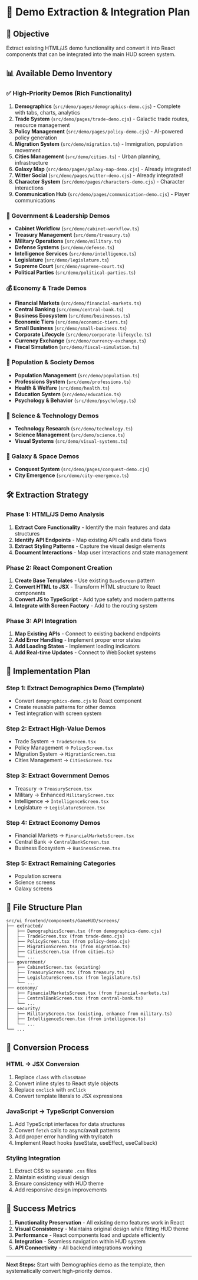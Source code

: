 # 🔄 Demo Extraction & Integration Plan

## 🎯 **Objective**
Extract existing HTML/JS demo functionality and convert it into React components that can be integrated into the main HUD screen system.

## 📊 **Available Demo Inventory**

### **✅ High-Priority Demos (Rich Functionality)**
1. **Demographics** (`src/demo/pages/demographics-demo.cjs`) - Complete with tabs, charts, analytics
2. **Trade System** (`src/demo/pages/trade-demo.cjs`) - Galactic trade routes, resource management
3. **Policy Management** (`src/demo/pages/policy-demo.cjs`) - AI-powered policy generation
4. **Migration System** (`src/demo/migration.ts`) - Immigration, population movement
5. **Cities Management** (`src/demo/cities.ts`) - Urban planning, infrastructure
6. **Galaxy Map** (`src/demo/pages/galaxy-map-demo.cjs`) - Already integrated!
7. **Witter Social** (`src/demo/pages/witter-demo.cjs`) - Already integrated!
8. **Character System** (`src/demo/pages/characters-demo.cjs`) - Character interactions
9. **Communication Hub** (`src/demo/pages/communication-demo.cjs`) - Player communications

### **🔧 Government & Leadership Demos**
- **Cabinet Workflow** (`src/demo/cabinet-workflow.ts`)
- **Treasury Management** (`src/demo/treasury.ts`)
- **Military Operations** (`src/demo/military.ts`)
- **Defense Systems** (`src/demo/defense.ts`)
- **Intelligence Services** (`src/demo/intelligence.ts`)
- **Legislature** (`src/demo/legislature.ts`)
- **Supreme Court** (`src/demo/supreme-court.ts`)
- **Political Parties** (`src/demo/political-parties.ts`)

### **💰 Economy & Trade Demos**
- **Financial Markets** (`src/demo/financial-markets.ts`)
- **Central Banking** (`src/demo/central-bank.ts`)
- **Business Ecosystem** (`src/demo/businesses.ts`)
- **Economic Tiers** (`src/demo/economic-tiers.ts`)
- **Small Business** (`src/demo/small-business.ts`)
- **Corporate Lifecycle** (`src/demo/corporate-lifecycle.ts`)
- **Currency Exchange** (`src/demo/currency-exchange.ts`)
- **Fiscal Simulation** (`src/demo/fiscal-simulation.ts`)

### **👥 Population & Society Demos**
- **Population Management** (`src/demo/population.ts`)
- **Professions System** (`src/demo/professions.ts`)
- **Health & Welfare** (`src/demo/health.ts`)
- **Education System** (`src/demo/education.ts`)
- **Psychology & Behavior** (`src/demo/psychology.ts`)

### **🔬 Science & Technology Demos**
- **Technology Research** (`src/demo/technology.ts`)
- **Science Management** (`src/demo/science.ts`)
- **Visual Systems** (`src/demo/visual-systems.ts`)

### **🌌 Galaxy & Space Demos**
- **Conquest System** (`src/demo/pages/conquest-demo.cjs`)
- **City Emergence** (`src/demo/city-emergence.ts`)

## 🛠️ **Extraction Strategy**

### **Phase 1: HTML/JS Demo Analysis**
1. **Extract Core Functionality** - Identify the main features and data structures
2. **Identify API Endpoints** - Map existing API calls and data flows
3. **Extract Styling Patterns** - Capture the visual design elements
4. **Document Interactions** - Map user interactions and state management

### **Phase 2: React Component Creation**
1. **Create Base Templates** - Use existing `BaseScreen` pattern
2. **Convert HTML to JSX** - Transform HTML structure to React components
3. **Convert JS to TypeScript** - Add type safety and modern patterns
4. **Integrate with Screen Factory** - Add to the routing system

### **Phase 3: API Integration**
1. **Map Existing APIs** - Connect to existing backend endpoints
2. **Add Error Handling** - Implement proper error states
3. **Add Loading States** - Implement loading indicators
4. **Add Real-time Updates** - Connect to WebSocket systems

## 🚀 **Implementation Plan**

### **Step 1: Extract Demographics Demo (Template)**
- Convert `demographics-demo.cjs` to React component
- Create reusable patterns for other demos
- Test integration with screen system

### **Step 2: Extract High-Value Demos**
- Trade System → `TradeScreen.tsx`
- Policy Management → `PolicyScreen.tsx`
- Migration System → `MigrationScreen.tsx`
- Cities Management → `CitiesScreen.tsx`

### **Step 3: Extract Government Demos**
- Treasury → `TreasuryScreen.tsx`
- Military → Enhanced `MilitaryScreen.tsx`
- Intelligence → `IntelligenceScreen.tsx`
- Legislature → `LegislatureScreen.tsx`

### **Step 4: Extract Economy Demos**
- Financial Markets → `FinancialMarketsScreen.tsx`
- Central Bank → `CentralBankScreen.tsx`
- Business Ecosystem → `BusinessScreen.tsx`

### **Step 5: Extract Remaining Categories**
- Population screens
- Science screens
- Galaxy screens

## 📁 **File Structure Plan**

```
src/ui_frontend/components/GameHUD/screens/
├── extracted/
│   ├── DemographicsScreen.tsx (from demographics-demo.cjs)
│   ├── TradeScreen.tsx (from trade-demo.cjs)
│   ├── PolicyScreen.tsx (from policy-demo.cjs)
│   ├── MigrationScreen.tsx (from migration.ts)
│   ├── CitiesScreen.tsx (from cities.ts)
│   └── ...
├── government/
│   ├── CabinetScreen.tsx (existing)
│   ├── TreasuryScreen.tsx (from treasury.ts)
│   ├── LegislatureScreen.tsx (from legislature.ts)
│   └── ...
├── economy/
│   ├── FinancialMarketsScreen.tsx (from financial-markets.ts)
│   ├── CentralBankScreen.tsx (from central-bank.ts)
│   └── ...
├── security/
│   ├── MilitaryScreen.tsx (existing, enhance from military.ts)
│   ├── IntelligenceScreen.tsx (from intelligence.ts)
│   └── ...
└── ...
```

## 🔄 **Conversion Process**

### **HTML → JSX Conversion**
1. Replace `class` with `className`
2. Convert inline styles to React style objects
3. Replace `onclick` with `onClick`
4. Convert template literals to JSX expressions

### **JavaScript → TypeScript Conversion**
1. Add TypeScript interfaces for data structures
2. Convert `fetch` calls to async/await patterns
3. Add proper error handling with try/catch
4. Implement React hooks (useState, useEffect, useCallback)

### **Styling Integration**
1. Extract CSS to separate `.css` files
2. Maintain existing visual design
3. Ensure consistency with HUD theme
4. Add responsive design improvements

## 🎯 **Success Metrics**

1. **Functionality Preservation** - All existing demo features work in React
2. **Visual Consistency** - Maintains original design while fitting HUD theme
3. **Performance** - React components load and update efficiently
4. **Integration** - Seamless navigation within HUD system
5. **API Connectivity** - All backend integrations working

---

**Next Steps:** Start with Demographics demo as the template, then systematically convert high-priority demos.
